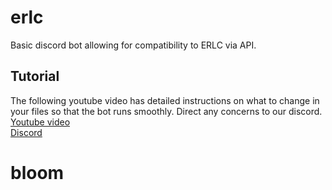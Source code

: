 # erlc
Basic discord bot allowing for compatibility to ERLC via API.

## Tutorial
The following youtube video has detailed instructions on what to change in your files so that the bot runs smoothly. Direct any concerns to our discord.  
[Youtube video ](https://www.youtube.com/watch?v=eoLE-LehRg8&ab_channel=SFRP)   
[Discord](https://www.youtube.com/watch?v=eoLE-LehRg8&ab_channel=SFRP)  
# bloom
